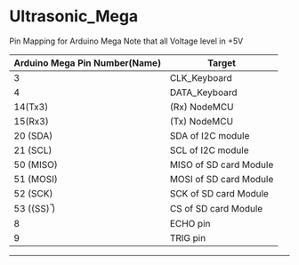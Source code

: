 # Ultrasonic_Mega

Pin Mapping for Arduino Mega
Note that all Voltage level in +5V

| Arduino Mega Pin Number(Name)	| Target|
|-------------------------------|-------|
|3	|CLK_Keyboard|
|4	|DATA_Keyboard|
|14(Tx3)	|(Rx) NodeMCU|
|15(Rx3)	|(Tx) NodeMCU|
|20 (SDA)	|SDA of I2C module|
|21 (SCL)	|SCL of I2C module|
|50 (MISO)	|MISO of SD card Module|
|51 (MOSI)	|MOSI of SD card Module|
|52 (SCK)	|SCK of SD card Module|
|53 ((SS) ̅)	|CS of SD card Module|
|8	|ECHO pin|
|9	|TRIG pin|
--------------
